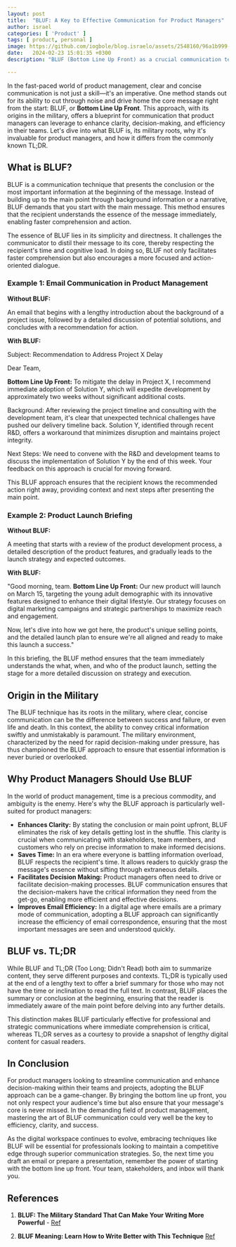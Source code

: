 ```yaml
---
layout: post
title:  "BLUF: A Key to Effective Communication for Product Managers"
author: israel
categories: [ 'Product' ]
tags: [ product, personal ]
image: https://github.com/iogbole/blog.israelo/assets/2548160/96a1b999-622b-4c6c-af58-d94c99ab954c
date:   2024-02-23 15:01:35 +0300
description: "BLUF (Bottom Line Up Front) as a crucial communication technique that enhances clarity and decision-making in product management by presenting the most important information first." 

---
```


In the fast-paced world of product management, clear and concise communication is not just a skill—it's an imperative. One method stands out for its ability to cut through noise and drive home the core message right from the start: BLUF, or **Bottom Line Up Front**. This approach, with its origins in the military, offers a blueprint for communication that product managers can leverage to enhance clarity, decision-making, and efficiency in their teams. Let's dive into what BLUF is, its military roots, why it's invaluable for product managers, and how it differs from the commonly known TL;DR.

## What is BLUF?

BLUF is a communication technique that presents the conclusion or the most important information at the beginning of the message. Instead of building up to the main point through background information or a narrative, BLUF demands that you start with the main message. This method ensures that the recipient understands the essence of the message immediately, enabling faster comprehension and action.

The essence of BLUF lies in its simplicity and directness. It challenges the communicator to distil their message to its core, thereby respecting the recipient's time and cognitive load. In doing so, BLUF not only facilitates faster comprehension but also encourages a more focused and action-oriented dialogue.

### Example 1: Email Communication in Product Management

**Without BLUF:**

An email that begins with a lengthy introduction about the background of a project issue, followed by a detailed discussion of potential solutions, and concludes with a recommendation for action.

**With BLUF:**

Subject: Recommendation to Address Project X Delay

Dear Team,

**Bottom Line Up Front:** To mitigate the delay in Project X, I recommend immediate adoption of Solution Y, which will expedite development by approximately two weeks without significant additional costs.

Background: After reviewing the project timeline and consulting with the development team, it's clear that unexpected technical challenges have pushed our delivery timeline back. Solution Y, identified through recent R&D, offers a workaround that minimizes disruption and maintains project integrity.

Next Steps: We need to convene with the R&D and development teams to discuss the implementation of Solution Y by the end of this week. Your feedback on this approach is crucial for moving forward.

This BLUF approach ensures that the recipient knows the recommended action right away, providing context and next steps after presenting the main point.

### Example 2: Product Launch Briefing

**Without BLUF:**

A meeting that starts with a review of the product development process, a detailed description of the product features, and gradually leads to the launch strategy and expected outcomes.

**With BLUF:**

"Good morning, team. **Bottom Line Up Front:** Our new product will launch on March 15, targeting the young adult demographic with its innovative features designed to enhance their digital lifestyle. Our strategy focuses on digital marketing campaigns and strategic partnerships to maximize reach and engagement.

Now, let's dive into how we got here, the product's unique selling points, and the detailed launch plan to ensure we're all aligned and ready to make this launch a success."

In this briefing, the BLUF method ensures that the team immediately understands the what, when, and who of the product launch, setting the stage for a more detailed discussion on strategy and execution.


## Origin in the Military

The BLUF technique has its roots in the military, where clear, concise communication can be the difference between success and failure, or even life and death. In this context, the ability to convey critical information swiftly and unmistakably is paramount. The military environment, characterized by the need for rapid decision-making under pressure, has thus championed the BLUF approach to ensure that essential information is never buried or overlooked.

## Why Product Managers Should Use BLUF

In the world of product management, time is a precious commodity, and ambiguity is the enemy. Here's why the BLUF approach is particularly well-suited for product managers:

- **Enhances Clarity:** By stating the conclusion or main point upfront, BLUF eliminates the risk of key details getting lost in the shuffle. This clarity is crucial when communicating with stakeholders, team members, and customers who rely on precise information to make informed decisions.
- **Saves Time:** In an era where everyone is battling information overload, BLUF respects the recipient's time. It allows readers to quickly grasp the message's essence without sifting through extraneous details.
- **Facilitates Decision Making:** Product managers often need to drive or facilitate decision-making processes. BLUF communication ensures that the decision-makers have the critical information they need from the get-go, enabling more efficient and effective decisions.
- **Improves Email Efficiency:** In a digital age where emails are a primary mode of communication, adopting a BLUF approach can significantly increase the efficiency of email correspondence, ensuring that the most important messages are seen and understood quickly.

## BLUF vs. TL;DR

While BLUF and TL;DR (Too Long; Didn't Read) both aim to summarize content, they serve different purposes and contexts. TL;DR is typically used at the end of a lengthy text to offer a brief summary for those who may not have the time or inclination to read the full text. In contrast, BLUF places the summary or conclusion at the beginning, ensuring that the reader is immediately aware of the main point before delving into any further details.

This distinction makes BLUF particularly effective for professional and strategic communications where immediate comprehension is critical, whereas TL;DR serves as a courtesy to provide a snapshot of lengthy digital content for casual readers.

## In Conclusion

For product managers looking to streamline communication and enhance decision-making within their teams and projects, adopting the BLUF approach can be a game-changer. By bringing the bottom line up front, you not only respect your audience's time but also ensure that your message's core is never missed. In the demanding field of product management, mastering the art of BLUF communication could very well be the key to efficiency, clarity, and success.

As the digital workspace continues to evolve, embracing techniques like BLUF will be essential for professionals looking to maintain a competitive edge through superior communication strategies. So, the next time you draft an email or prepare a presentation, remember the power of starting with the bottom line up front. Your team, stakeholders, and inbox will thank you.


## References

1. **BLUF: The Military Standard That Can Make Your Writing More Powerful** - 
   [Ref](https://www.animalz.co/blog/bluf-the-military-standard/)

2. **BLUF Meaning: Learn How to Write Better with This Technique** 
   [Ref](https://rockcontent.com/blog/bluf-meaning/)
